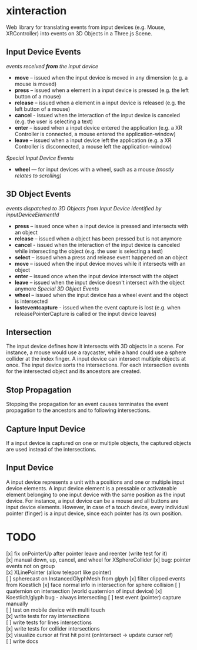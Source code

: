 # xinteraction

Web library for translating events from input devices (e.g. Mouse, XRController) into events on 3D Objects in a Three.js Scene.

## Input Device Events

*events received **from** the input device*

* **move** – issued when the input device is moved in any dimension (e.g. a mouse is moved)
* **press** – issued when a element in a input device is pressed (e.g. the left button of a mouse)
* **release** – issued when a element in a input device is released (e.g. the left button of a mouse)
* **cancel** - issued when the interaction of the input device is canceled (e.g. the user is selecting a text)
* **enter** – issued when a input device entered the application (e.g. a XR Controller is connected, a mouse entered the application-window)
* **leave** – issued when a input device left the application (e.g. a XR Controller is disconnected, a mouse left the application-window)

*Special Input Device Events*

* **wheel** — for input devices with a wheel, such as a mouse  *(mostly relates to scrolling)*

## 3D Object Events

*events dispatched to 3D Objects from Input Device identified by inputDeviceElementId*

* **press** – issued once when a input device is pressed and intersects with an object
* **release** – issued when a object has been pressed but is not anymore
* **cancel** - issued when the interaction of the input device is canceled while intersecting the object (e.g. the user is selecting a text)
* **select** – issued when a press and release event happened on an object
* **move** – issued when the input device moves while it intersects with an object
* **enter** – issued once when the input device  intersect with the object
* **leave** – issued when the input device doesn't intersect with the object anymore
*Special 3D Object Events*
* **wheel** – issued when the input device has a wheel event and the object is intersected
* **losteventcapture** - issued when the event capture is lost (e.g. when releasePointerCapture is called or the input device leaves)

## Intersection

The input device defines how it intersects with 3D objects in a scene. For instance, a mouse would use a raycaster, while a hand could use a sphere collider at the index finger. A input device can intersect multiple objects at once. The input device sorts the intersections. For each intersection events for the intersected object and its ancestors are created.

## Stop Propagation

Stopping the propagation for an event causes terminates the event propagation to the ancestors and to following intersections.

## Capture Input Device

If a input device is captured on one or multiple objects, the captured objects are used instead of the intersections.


## Input Device

A input device represents a unit with a positions and one or multiple input device elements. A input device element is a pressable or activateable element belonging to one input device with the same position as the input device. For instance, a input device can be a mouse and all buttons are input device elements. However, in case of a touch device, every individual pointer (finger) is a input device, since each pointer has its own position.

# TODO

[x] fix onPointerUp after pointer leave and reenter (write test for it)  
[x] manual down, up, cancel, and wheel for XSphereCollider
[x] bug: pointer events not on group  
[x] XLinePointer (allow teleport like pointer)  
[ ] spherecast on InstancedGlyphMesh from glpyh
[x] filter clipped events from Koestlich
[x] face normal info in intersection for sphere collision
[ ] quaternion on intersection (world quaternion of input device)
[x] Koestlich/glyph bug - always intersecting
[ ] test event (pointer) capture manually  
[ ] test on mobile device with multi touch  
[x] write tests for ray intersections  
[ ] write tests for lines intersections  
[x] write tests for collider intersections  
[x] visualize cursor at first hit point (onIntersect -> update cursor ref)  
[ ] write docs  